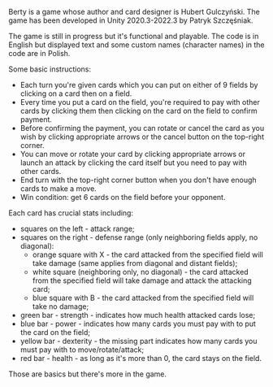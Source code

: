 Berty is a game whose author and card designer is Hubert Gulczyński. The game has been developed in Unity 2020.3-2022.3 by Patryk Szczęśniak.

The game is still in progress but it's functional and playable. The code is in English but displayed text and some custom names (character names) in the code are in Polish.

Some basic instructions:

- Each turn you're given cards which you can put on either of 9 fields by clicking on a card then on a field.
- Every time you put a card on the field, you're required to pay with other cards by clicking them then clicking on the card on the field to confirm payment.
- Before confirming the payment, you can rotate or cancel the card as you wish by clicking appropriate arrows or the cancel button on the top-right corner. 
- You can move or rotate your card by clicking appropriate arrows or launch an attack by clicking the card itself but you need to pay with other cards.
- End turn with the top-right corner button when you don't have enough cards to make a move.
- Win condition: get 6 cards on the field before your opponent.

Each card has crucial stats including:
- squares on the left - attack range;
- squares on the right - defense range (only neighboring fields apply, no diagonal):
  - orange square with X - the card attacked from the specified field will take damage (same applies from diagonal and distant fields);
  - white square (neighboring only, no diagonal) - the card attacked from the specified field will take damage and attack the attacking card;
  - blue square with B - the card attacked from the specified field will take no damage;
- green bar - strength - indicates how much health attacked cards lose;
- blue bar - power - indicates how many cards you must pay with to put the card on the field;
- yellow bar - dexterity - the missing part indicates how many cards you must pay with to move/rotate/attack;
- red bar - health - as long as it's more than 0, the card stays on the field.

Those are basics but there's more in the game.
